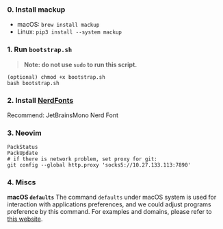 ### 0. Install mackup

- macOS: `brew install mackup`
- Linux: `pip3 install --system mackup`

### 1. Run `bootstrap.sh`

> **Note: do not use `sudo` to run this script.**

```
(optional) chmod +x bootstrap.sh
bash bootstrap.sh
```

### 2. Install [NerdFonts](https://www.nerdfonts.com/)

Recommend: JetBrainsMono Nerd Font

### 3. Neovim

```
PackStatus
PackUpdate
# if there is network problem, set proxy for git:
git config --global http.proxy 'socks5://10.27.133.113:7890'
```

### 4. Miscs

**macOS `defaults`**
The command `defaults` under macOS system is used for interaction with applications preferences, and we could adjust programs preference by this command. For examples and domains, please refer to [this website](https://macos-defaults.com/#%F0%9F%99%8B-what-s-a-defaults-command).
